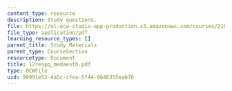 ```yaml
---
content_type: resource
description: Study questions.
file: https://ol-ocw-studio-app-production.s3.amazonaws.com/courses/21h-522-japan-in-the-age-of-the-samurai-history-and-film-fall-2006/90991e524a5ccfea5f448646355eab76_12respq_medaesth.pdf
file_type: application/pdf
learning_resource_types: []
parent_title: Study Materials
parent_type: CourseSection
resourcetype: Document
title: 12respq_medaesth.pdf
type: OCWFile
uid: 90991e52-4a5c-cfea-5f44-8646355eab76
---
```


